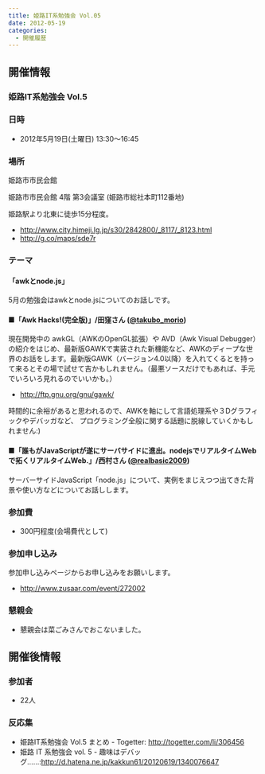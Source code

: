 ```yaml
---
title: 姫路IT系勉強会 Vol.05
date: 2012-05-19
categories:
  - 開催履歴
---
```


開催情報
--------

### 姫路IT系勉強会 Vol.5

### 日時

-   2012年5月19日(土曜日) 13:30～16:45

### 場所

姫路市市民会館

姫路市市民会館 4階 第3会議室 (姫路市総社本町112番地)

姫路駅より北東に徒歩15分程度。

-   <http://www.city.himeji.lg.jp/s30/2842800/_8117/_8123.html>
-   <http://g.co/maps/sde7r>

### テーマ

#### 「awkとnode.js」

5月の勉強会はawkとnode.jsについてのお話しです。

#### ■「Awk Hacks!(完全版)」/田窪さん ([@takubo\_morio](https://twitter.com/#%21/takubo_morio))

現在開発中の awkGL（AWKのOpenGL拡張）や AVD（Awk Visual Debugger）の紹介をはじめ、最新版GAWKで実装された新機能など、AWKのディープな世界のお話をします。最新版GAWK（バージョン4.0以降）を入れてくるとを持って来るとその場で試せて吉かもしれません。（最悪ソースだけでもあれば、手元でいろいろ見れるのでいいかも。）

-   <http://ftp.gnu.org/gnu/gawk/>

時間的に余裕があると思われるので、AWKを軸にして言語処理系や３Dグラフィックやデバッガなど、 プログラミング全般に関する話題に脱線していくかもしれません:)

#### ■「誰もがJavaScriptが遂にサーバサイドに進出。nodejsでリアルタイムWebで拓くリアルタイムWeb.」/西村さん ([@realbasic2009](https://twitter.com/#%21/realbasic2009))

サーバーサイドJavaScript「node.js」について、実例をまじえつつ出てきた背景や使い方などについてお話しします。

### 参加費

-   300円程度(会場費代として)

### 参加申し込み

参加申し込みページからお申し込みをお願いします。

-   <http://www.zusaar.com/event/272002>

### 懇親会

-   懇親会は菜ごみさんでおこないました。

開催後情報
----------

### 参加者

-   22人

### 反応集

-   姫路IT系勉強会 Vol.5 まとめ - Togetter: <http://togetter.com/li/306456>
-   姫路 IT 系勉強会 vol. 5 - 趣味はデバッグ……:<http://d.hatena.ne.jp/kakkun61/20120619/1340076647>
